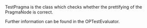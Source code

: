 TestPragma is the class which checks whether the prettifying of the PragmaNode is correct.

Further information can be found in the OPTestEvaluator.